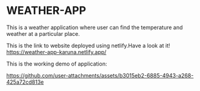 # WEATHER-APP

This is a weather application where user can find the temperature and weather at a particular place.

This is the link to website deployed using netlify.Have a look at it!
https://weather-app-karuna.netlify.app/

This is the working demo of application:


https://github.com/user-attachments/assets/b3015eb2-6885-4943-a268-425a72cd813e



